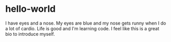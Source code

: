 # hello-world

I have eyes and a nose. My eyes are blue and my nose gets runny when I do a lot of cardio.
Life is good and I'm learning code.
I feel like this is a great bio to introduce myself.
